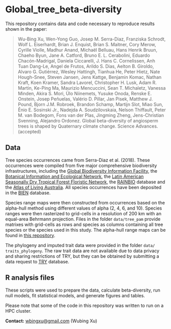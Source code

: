 # Global_tree_beta-diversity
This repository contains data and code necessary to reproduce results shown in the paper:  
> Wu-Bing Xu, Wen-Yong Guo, Josep M. Serra-Diaz, Franziska Schrodt, Wolf L. Eiserhardt, Brian J. Enquist, Brian S. Maitner, Cory Merow, Cyrille Violle, 
Madhur Anand, Michaël Belluau, Hans Henrik Bruun, Chaeho Byun, Jane A. Catford, Bruno E. L. Cerabolini, Eduardo Chacón-Madrigal, Daniela Ciccarelli, 
J. Hans C. Cornelissen, Anh Tuan Dang-Le, Angel de Frutos, Arildo S. Dias, Aelton B. Giroldo, Alvaro G. Gutiérrez, Wesley Hattingh, Tianhua He, Peter Hietz, 
Nate Hough-Snee, Steven Jansen, Jens Kattge, Benjamin Komac, Nathan Kraft, Koen Kramer, Sandra Lavorel, Christopher H. Lusk, Adam R. Martin, Ke-Ping Ma, 
Maurizio Mencuccini, Sean T. Michaletz, Vanessa Minden, Akira S. Mori, Ülo Niinemets, Yusuke Onoda, Renske E. Onstein, Josep Peñuelas, Valério D. Pillar, 
Jan Pisek, Matthew J. Pound, Bjorn J.M. Robroek, Brandon Schamp, Martijn Slot, Miao Sun, Ênio E. Sosinski Jr., Nadejda A. Soudzilovskaia, Nelson Thiffault, 
Peter M. van Bodegom, Fons van der Plas, Jingming Zheng, Jens-Christian Svenning, Alejandro Ordonez. 
Global beta-diversity of angiosperm trees is shaped by Quaternary climate change. Science Advances. (accepted)

## Data
Tree species occurrences came from Serra-Diaz et al. (2018). These occurrences were compiled from five major comprehensive biodiversity infrastructures, including the [Global Biodiversity Information Facility](https://www.gbif.org), the [Botanical Information and Ecological Network](http://bien.nceas.ucsb.edu/bien), the [Latin American Seasonally Dry Tropical Forest Floristic Network]( http://www.dryflor.info), the [RAINBIO](https://gdauby.github.io/rainbio/index.html) database and the [Atlas of Living Australia](https://www.ala.org.au). All species occurrences have been deposited in the [BIEN](https://bien.nceas.ucsb.edu/bien/) database. 

Species range maps were then constructed from occurrences based on the alpha-hull method using different values of alpha (2, 4, 6, and 10). Species ranges were then rasterized to grid-cells in a resolution of 200 km with an equal-area Behrmann projection. Files in the folder `data/tree_pam` provide matrixes with grid-cells as rows and species as columns containing all tree species or the species used in this study. The alpha-hull range maps can be found in [this repository]( https://github.com/wyeco/TC_conservation).

The phylogeny and imputed trait data were provided in the folder `data/ traits_phylogeny`.  The raw trait data are not available due to data privacy and sharing restrictions of TRY, but they can be obtained by submitting a data request to [TRY]( https://www.try-db.org/) database. 

## R analysis files
These scripts were used to prepare the data, calculate beta-diversity, run null models, fit statistical models, and generate figures and tables.

Please note that some of the code in this repository was written to run on a HPC cluster.

**Contact:** wbingxu@gmail.com (Wubing Xu)
